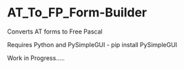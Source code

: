 # AT_To_FP_Form-Builder

Converts AT forms to Free Pascal

Requires Python and PySimpleGUI - pip install PySimpleGUI

Work in Progress.....


